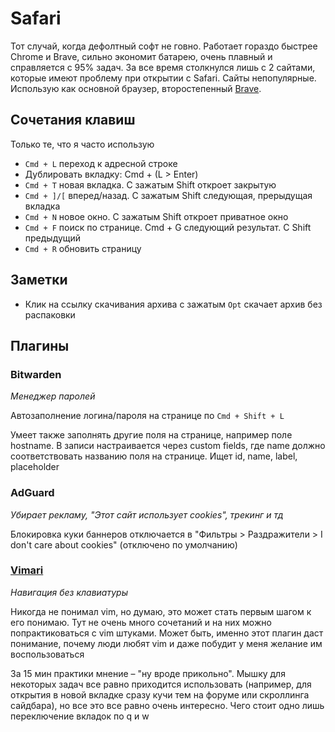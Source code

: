 # Safari

Тот случай, когда дефолтный софт не говно. Работает гораздо быстрее Chrome и Brave, сильно экономит батарею, очень плавный и справляется с 95% задач. За все время столкнулся лишь с 2 сайтами, которые имеют проблему при открытии с Safari. Сайты непопулярные. Использую как основной браузер, второстепенный [Brave](brave.md).

## Сочетания клавиш

Только те, что я часто использую

- `Cmd + L` переход к адресной строке
- Дублировать вкладку: Cmd + (L > Enter)
- `Cmd + T` новая вкладка. С зажатым Shift откроет закрытую
- `Cmd + ]/[` вперед/назад. С зажатым Shift следующая, прерыдущая вкладка
- `Cmd + N` новое окно. С зажатым Shift откроет приватное окно
- `Cmd + F` поиск по странице. Cmd + G следующий результат. С Shift предыдущий
- `Cmd + R` обновить страницу

## Заметки

- Клик на ссылку скачивания архива с зажатым `Opt` скачает архив без распаковки

## Плагины

### Bitwarden

_Менеджер паролей_

Автозаполнение логина/пароля на странице по `Cmd + Shift + L`

Умеет также заполнять другие поля на странице, например поле hostname. В записи настраивается через custom fields, где name должно соответствовать названию поля на странице. Ищет id, name, label, placeholder

### AdGuard

_Убирает рекламу, "Этот сайт использует cookies", трекинг и тд_

Блокировка куки баннеров отключается в "Фильтры > Раздражители > I don't care about cookies" (отключено по умолчанию)

### [Vimari](https://github.com/televator-apps/vimari)

_Навигация без клавиатуры_

Никогда не понимал vim, но думаю, это может стать первым шагом к его понимаю. Тут не очень много сочетаний и на них можно попрактиковаться с vim штуками. Может быть, именно этот плагин даст понимание, почему люди любят vim и даже побудит у меня желание им воспользоваться

За 15 мин практики мнение – "ну вроде прикольно". Мышку для некоторых задач все равно приходится использовать (например, для открытия в новой вкладке сразу кучи тем на форуме или скроллинга сайдбара), но все это все равно очень интересно. Чего стоит одно лишь переключение вкладок по q и w
